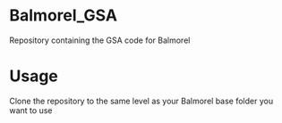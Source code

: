 # Balmorel_GSA
Repository containing the GSA code for Balmorel

# Usage

Clone the repository to the same level as your Balmorel base folder you want to use
